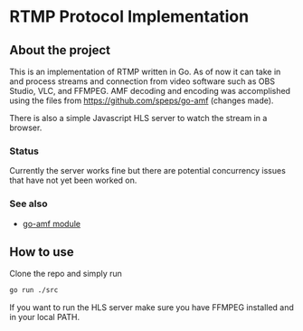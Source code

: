 # RTMP Protocol Implementation

## About the project

This is an implementation of RTMP written in Go. As of now it can take in and process streams and connection from video software such as OBS Studio, VLC, and FFMPEG. AMF decoding and encoding was accomplished using the files from https://github.com/speps/go-amf (changes made). 

There is also a simple Javascript HLS server to watch the stream in a browser.

### Status

Currently the server works fine but there are potential concurrency issues that have not yet been worked on. 

### See also

* [go-amf module](https://github.com/speps/go-amf)

## How to use
Clone the repo and simply run 
```sh
go run ./src
```
If you want to run the HLS server make sure you have FFMPEG installed and in your local PATH.
